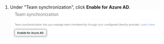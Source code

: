 1. Under "Team synchronization", click **Enable for Azure AD**.
  ![Enable team synchronization button on security settings page](/assets/images/help/teams/enable-team-synchronization.png)
